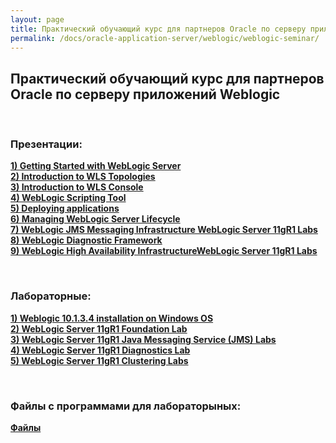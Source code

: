 ```yaml
---
layout: page
title: Практический обучающий курс для партнеров Oracle по серверу приложений Weblogic
permalink: /docs/oracle-application-server/weblogic/weblogic-seminar/
---
```



<h2>Практический обучающий курс для партнеров Oracle по серверу приложений Weblogic</h2><br/>



<h3>Презентации:</h3>

<strong><a href="http://img.oradba.net/files/docs/02-oracle-application-server/weblogic/03-seminar/Presentations/01_WLS11G_getting_started.pdf">1) Getting Started with WebLogic Server</a></strong><br/>
<strong><a href="http://img.oradba.net/files/docs/02-oracle-application-server/weblogic/03-seminar/Presentations/02-wls_topologies_intro.pdf">2) Introduction to WLS Topologies</a></strong><br/>
<strong><a href="http://img.oradba.net/files/docs/02-oracle-application-server/weblogic/03-seminar/Presentations/03-wls_console_intro.pdf">3) Introduction to WLS Console</a></strong><br/>
<strong><a href="http://img.oradba.net/files/docs/02-oracle-application-server/weblogic/03-seminar/Presentations/04-wlst_intro.pdf">4) WebLogic Scripting Tool</a></strong><br/>
<strong><a href="http://img.oradba.net/files/docs/02-oracle-application-server/weblogic/03-seminar/Presentations/05-deploying_apps.pdf">5) Deploying applications</a></strong><br/>
<strong><a href="http://img.oradba.net/files/docs/02-oracle-application-server/weblogic/03-seminar/Presentations/06-wls_managing_lifecycle.pdf">6) Managing WebLogic Server Lifecycle</a></strong><br/>
<strong><a href="http://img.oradba.net/files/docs/02-oracle-application-server/weblogic/03-seminar/Presentations/07-WLS11gR1 Labs - Messaging.pdf">7) WebLogic JMS Messaging Infrastructure WebLogic Server 11gR1 Labs</a></strong><br/>
<strong><a href="http://img.oradba.net/files/docs/02-oracle-application-server/weblogic/03-seminar/Presentations/08-WLDF Logging Diagnostics.pdf">8) WebLogic Diagnostic Framework</a></strong><br/>
<strong><a href="http://img.oradba.net/files/docs/02-oracle-application-server/weblogic/03-seminar/Presentations/09-WLS11gR1 Labs - High Availability.pdf">9) WebLogic High Availability InfrastructureWebLogic Server 11gR1 Labs</a></strong><br/>


<br/>
<h3>Лабораторные:</h3>

<strong><a href="http://img.oradba.net/files/docs/02-oracle-application-server/weblogic/03-seminar/Lab_Guides/WLS11gR1_Installation_win.pdf">1) Weblogic 10.1.3.4 installation on Windows OS</a></strong><br/>
<strong><a href="http://img.oradba.net/files/docs/02-oracle-application-server/weblogic/03-seminar/Lab_Guides/WLS_11gR1 Foundation Lab.pdf">2) WebLogic Server 11gR1 Foundation Lab</a></strong><br/>
<strong><a href="http://img.oradba.net/files/docs/02-oracle-application-server/weblogic/03-seminar/Lab_Guides/WLS_11gR1 JMS Lab.pdf">3) WebLogic Server 11gR1 Java Messaging Service (JMS) Labs</a></strong><br/>
<strong><a href="http://img.oradba.net/files/docs/02-oracle-application-server/weblogic/03-seminar/Lab_Guides/WLS_11gR1 Diagnostics Lab.pdf">4) WebLogic Server 11gR1 Diagnostics Lab</a></strong><br/>
<strong><a href="http://img.oradba.net/files/docs/02-oracle-application-server/weblogic/03-seminar/Lab_Guides/WLS_11gR1 Cluster Lab.pdf">5) WebLogic Server 11gR1 Clustering Labs</a></strong><br/>


<br/>
<h3>Файлы с программами для лабораторыных:</h3>

<strong><a href="http://img.oradba.net/files/docs/02-oracle-application-server/weblogic/03-seminar/Labs/Labs.tar.gz">Файлы</a></strong><br/>
